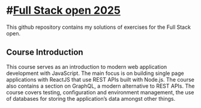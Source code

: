 # #[Full Stack open 2025](https://fullstackopen.com/en/)
This github repository contains my solutions of exercises for the Full Stack open.

## Course Introduction
This course serves as an introduction to modern web application development with JavaScript. The main focus is on building single page applications with ReactJS that use REST APIs built with Node.js. The course also contains a section on GraphQL, a modern alternative to REST APIs.
The course covers testing, configuration and environment management, the use of databases for storing the application’s data amongst other things.